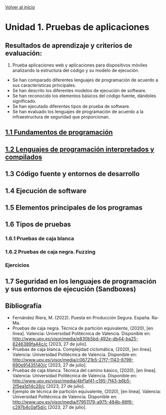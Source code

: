 [Volver al inicio](../Readme.md)
# Unidad 1. Pruebas de aplicaciones
## Resultados de aprendizaje y criterios de evaluación:
1. Prueba aplicaciones web y aplicaciones para dispositivos móviles analizando la estructura del código y su modelo de ejecución.
- Se han comparado diferentes lenguajes de programación de acuerdo a sus características principales.
- Se han descrito los diferentes modelos de ejecución de software.
- Se han reconocido los elementos básicos del código fuente, dándoles significado.
- Se han ejecutado diferentes tipos de prueba de software.
- Se han evaluado los lenguajes de programación de acuerdo a la infraestructura de seguridad que proporcionan.

## [1.1 Fundamentos de programación](fundamentos/Readme.md)
## [1.2 Lenguajes de programación interpretados y compilados](lenguajes/Readme.md)
## 1.3 Código fuente y entornos de desarrollo
## 1.4 Ejecución de software
## 1.5 Elementos principales de los programas
## 1.6 Tipos de pruebas
### 1.6.1 Pruebas de caja blanca
### 1.6.2 Pruebas de caja negra. Fuzzing
### Ejercicios
## 1.7 Seguridad en los lenguajes de programación y sus entornos de ejecución (Sandboxes)
## Bibliografía
- Fernández Riera, M. (2022). Puesta en Producción Segura. España. Ra-Ma.
- Pruebas de caja negra. Técnica de partición equivalente, (2020), [en línea]. Valencia: Universidad Politécnica de Valencia. Disponible en: http://www.upv.es/visor/media/e830b5bd-492e-db44-ba25-8246389fa44c/c [2023, 27 de julio].
- Pruebas de caja blanca. Complejidad ciclomática, (2020), [en línea]. Valencia: Universidad Politécnica de Valencia. Disponible en: http://www.upv.es/visor/media/c06721b5-27f7-1143-8799-690e91435140/c [2023, 27 de julio].
- Pruebas de caja blanca. Técnica del camino básico, (2020), [en línea]. Valencia: Universidad Politécnica de Valencia. Disponible en: http://www.upv.es/visor/media/4bf1af41-c195-7f43-b6b5-2f5ea1d14c28/c [2023, 27 de julio].
- Ejemplo de técnica de partición equivalente, (2020), [en línea]. Valencia: Universidad Politécnica de Valencia. Disponible en: http://www.upv.es/visor/media/f7951179-a975-484b-86f6-c297b4c0af5d/c [2023, 27 de julio].